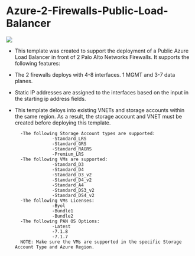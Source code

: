 # Azure-2-Firewalls-Public-Load-Balancer

[<img src="http://azuredeploy.net/deploybutton.png"/>](https://portal.azure.com/#create/Microsoft.Template/uri/https%3A%2F%2Fgithubusercontent.com%2Fkytx42%2Fmaster%2FAzure%2FUpdated-2FW-Pub-LB%2FazureDeploy.json)


- This template was created to support the deployment of a Public Azure Load Balancer in front of 2 Palo Alto Networks Firewalls.  It supports the following features:
- The 2 firewalls deploys with 4-8 interfaces.  1 MGMT and 3-7 data planes. 
- Static IP addresses are assigned to the interfaces based on the input in the starting ip address fields.
- This template deloys into existing VNETs and storage accounts within the same region.  As a result, the storage account and VNET must be created before deploying this template.

        -The following Storage Account types are supported:
                    -Standard_LRS
                    -Standard_GRS
                    -Standard_RAGRS
                    -Premium_LRS
        -The following VMs are supported:
                    -Standard_D3
                    -Standard_D4
                    -Standard_D3_v2
                    -Standard_D4_v2
                    -Standard_A4
                    -Standard_DS3_v2
                    -Standard_DS4_v2
        -The following VMs Licenses:
                    -Byol
                    -Bundle1
                    -Bundle2
        -The following PAN OS Options:
                    -Latest
                    -7.1.8
                    -7.1.7
        NOTE: Make sure the VMs are supported in the specific Storage Account Type and Azure Region.

